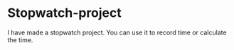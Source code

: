 # Stopwatch-project
I have made a stopwatch project. You can use it to record time or calculate the time.
